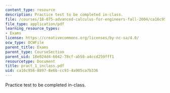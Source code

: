 ```yaml
---
content_type: resource
description: Practice test to be completed in-class.
file: /courses/18-075-advanced-calculus-for-engineers-fall-2004/ca16c95688978e6bcc934a905ca7b336_pract_1_inclass.pdf
file_type: application/pdf
learning_resource_types:
- Exams
license: https://creativecommons.org/licenses/by-nc-sa/4.0/
ocw_type: OCWFile
parent_title: Exams
parent_type: CourseSection
parent_uid: 18e024d4-6042-78cf-ab50-a4ccd259fff1
resourcetype: Document
title: pract_1_inclass.pdf
uid: ca16c956-8897-8e6b-cc93-4a905ca7b336
---
```

Practice test to be completed in-class.